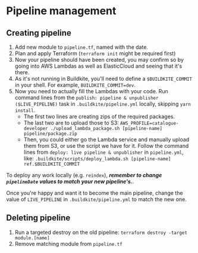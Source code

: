 # Pipeline management

## Creating pipeline

1. Add new module to `pipeline.tf`, named with the date.
2. Plan and apply Terraform (`terraform init` might be required first)
3. Now your pipeline should have been created, you may confirm so by going into AWS Lambdas as well as ElasticCloud and seeing that it's there.
4. As it's not running in Buildkite, you'll need to define a `$BUILDKITE_COMMIT` in your shell. For example, `BUILDKITE_COMMIT=dev`.
5. Now you need to actually fill the Lambdas with your code. Run command lines from the `publish: pipeline & unpublisher ($LIVE_PIPELINE)` task in `.buildkite/pipeline.yml` locally, skipping `yarn install`.
   - The first two lines are creating zips of the required packages.
   - The last two are to upload those to S3: `AWS_PROFILE=catalogue-developer ./upload_lambda_package.sh [pipeline-name] pipeline/package.zip`
   - Then, you could either go the Lambda service and manually upload them from S3, or use the script we have for it.
     Follow the command lines from `deploy: live pipeline & unpublisher` in `pipeline.yml`, like: `.buildkite/scripts/deploy_lambda.sh [pipeline-name] ref.$BUILDKITE_COMMIT`

To deploy any work locally (e.g. `reindex`), **_remember to change `pipelineDate` values to match your new pipeline's._**.

Once you're happy and want it to become the main pipeline, change the value of `LIVE_PIPELINE` in `.buildkite/pipeline.yml` to match the new one.

## Deleting pipeline

1. Run a targeted destroy on the old pipeline: `terraform destroy -target module.[name]`
2. Remove matching module from `pipeline.tf`
